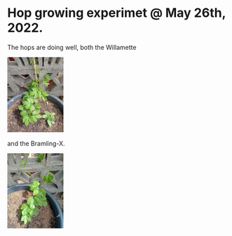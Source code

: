# Hop growing experimet @ May 26th, 2022.

The hops are doing well, both the Willamette

[![fig_1](1_small.jpg)](1.jpg)

and the Bramling-X.

[![fig_2](2_small.jpg)](2.jpg)
